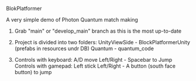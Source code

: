 BlokPlatformer

A very simple demo of Photon Quantum match making

1) Grab "main" or "develop_main" branch as this is the most up-to-date

2) Project is divided into two folders:
   UnityViewSide - BlockPlatformerUnity (prefabs in resources undr DB)
   Quantum - quantum_code

3) Controls with keyboard:
   A/D move Left/Right - Spacebar to Jump
   Controls with gamepad:
   Left stick Left/Right - A button (south face button) to jump
